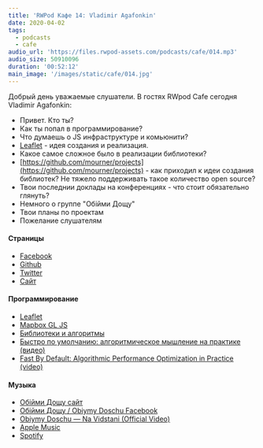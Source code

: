 ```yaml
---
title: 'RWPod Кафе 14: Vladimir Agafonkin'
date: 2020-04-02
tags:
  - podcasts
  - cafe
audio_url: 'https://files.rwpod-assets.com/podcasts/cafe/014.mp3'
audio_size: 50910096
duration: '00:52:12'
main_image: '/images/static/cafe/014.jpg'
---
```


Добрый день уважаемые слушатели. В гостях RWpod Cafe сегодня Vladimir Agafonkin:

- Привет. Кто ты?
- Как ты попал в программирование?
- Что думаешь о JS инфраструктуре и комьюнити?
- [Leaflet](https://leafletjs.com/) - идея создания и реализация.
- Какое самое сложное было в реализации библиотеки?
- [https://github.com/mourner/projects](https://github.com/mourner/projects) - как приходил к идеи создания библиотек? Не тяжело поддерживать такое количество open source?
- Твои последнии доклады на конференциях - что стоит обязательно глянуть?
- Немного о группе "Обійми Дощу"
- Твои планы по проектам
- Пожелание слушателям

#### Страницы

- [Facebook](https://www.facebook.com/agafonkin)
- [Github](https://github.com/mourner)
- [Twitter](https://twitter.com/mourner)
- [Сайт](https://agafonkin.com/)

#### Программирование

- [Leaflet](https://leafletjs.com/)
- [Mapbox GL JS](https://github.com/mapbox/mapbox-gl-js)
- [Библиотеки и алгоритмы](https://github.com/mourner/projects)
- [Быстро по умолчанию: алгоритмическое мышление на практике (видео)](https://www.youtube.com/watch?v=kl7a1LWXjtI)
- [Fast By Default: Algorithmic Performance Optimization in Practice (video)](https://www.youtube.com/watch?v=owcvg2YZ7Y8)

#### Музыка

- [Обійми Дощу сайт](https://rain.in.ua/)
- [Обійми Дощу / Obiymy Doschu Facebook](https://www.facebook.com/obiymydoschu/)
- [Obiymy Doschu — Na Vidstani (Official Video)](https://www.youtube.com/watch?v=yt6PGTyLNVE)
- [Apple Music](https://apple.co/2OXQMEY)
- [Spotify](https://spoti.fi/2A6gHnY)
